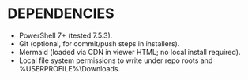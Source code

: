 # DEPENDENCIES

- PowerShell 7+ (tested 7.5.3).
- Git (optional, for commit/push steps in installers).
- Mermaid (loaded via CDN in viewer HTML; no local install required).
- Local file system permissions to write under repo roots and %USERPROFILE%\Downloads.
